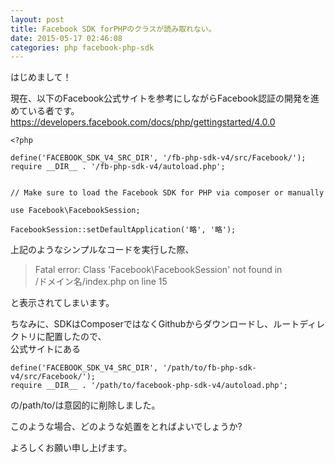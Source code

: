 ```yaml
---
layout: post
title: Facebook SDK forPHPのクラスが読み取れない。
date: 2015-05-17 02:46:08
categories: php facebook-php-sdk
---
```

<!-- {% raw %} -->
<p>はじめまして！ </p>

<p>現在、以下のFacebook公式サイトを参考にしながらFacebook認証の開発を進めている者です。 <br>
<a href="https://developers.facebook.com/docs/php/gettingstarted/4.0.0" rel="nofollow">https://developers.facebook.com/docs/php/gettingstarted/4.0.0</a> </p>

<pre><code>&lt;?php

define('FACEBOOK_SDK_V4_SRC_DIR', '/fb-php-sdk-v4/src/Facebook/');
require __DIR__ . '/fb-php-sdk-v4/autoload.php';


// Make sure to load the Facebook SDK for PHP via composer or manually

use Facebook\FacebookSession;

FacebookSession::setDefaultApplication('略', '略');
</code></pre>

<p>上記のようなシンプルなコードを実行した際、 </p>

<blockquote>
  <p>Fatal error: Class 'Facebook\FacebookSession' not found in<br>
  /ドメイン名/index.php on line 15</p>
</blockquote>

<p>と表示されてしまいます。 </p>

<p>ちなみに、SDKはComposerではなくGithubからダウンロードし、ルートディレクトリに配置したので、 <br>
公式サイトにある </p>

<pre><code>define('FACEBOOK_SDK_V4_SRC_DIR', '/path/to/fb-php-sdk-v4/src/Facebook/');
require __DIR__ . '/path/to/facebook-php-sdk-v4/autoload.php';
</code></pre>

<p>の/path/to/は意図的に削除しました。 </p>

<p>このような場合、どのような処置をとればよいでしょうか? </p>

<p>よろしくお願い申し上げます。</p>
<!-- {% endraw %} -->
